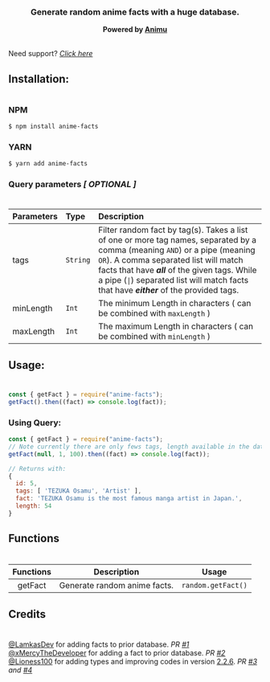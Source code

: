 <h3 align="center"><strong>Generate random anime facts with a huge database.</strong></h3>
<center><strong>Powered by <a href="https://animu.ml" target="_blank">Animu</a></strong></center>
<br>

Need support? _[Click here](https://discord.gg/yyW389c)_

## Installation:

#

### NPM

```bash
$ npm install anime-facts
```

### YARN

```bash
$ yarn add anime-facts
```

### Query parameters _[ OPTIONAL ]_
#
| Parameters     | Type     | Description                                                                                                                                                                                                                                                                                                         |
| :-------- | :------- | :------------------------------------------------------------------------------------------------------------------------------------------------------------------------------------------------------------------------------------------------------------------------------------------------------------------ |
| tags      | `String` | Filter random fact by tag(s). Takes a list of one or more tag names, separated by a comma (meaning `AND`) or a pipe (meaning `OR`). A comma separated list will match facts that have **_all_** of the given tags. While a pipe (`\|`) separated list will match facts that have **_either_** of the provided tags.|                                                                                                          |
| minLength | `Int`    | The minimum Length in characters ( can be combined with `maxLength` )               |                                          |
| maxLength | `Int`    | The maximum Length in characters ( can be combined with `minLength` )   |                                                                                                                                                                                        

## Usage:
#

```javascript
const { getFact } = require("anime-facts");
getFact().then((fact) => console.log(fact));
```
### Using Query:
```javascript
const { getFact } = require("anime-facts");
// Note currently there are only fews tags, length available in the database. So, it might return the same data multiple times.
getFact(null, 1, 100).then((fact) => console.log(fact)); 

// Returns with:
{
  id: 5,
  tags: [ 'TEZUKA Osamu', 'Artist' ],
  fact: 'TEZUKA Osamu is the most famous manga artist in Japan.',
  length: 54
}
```

## Functions
#
| **Functions** | **Description**              | **Usage**          |
| :-----------: | ---------------------------- | ------------------ |
|    getFact    | Generate random anime facts. | `random.getFact()` |

## Credits
#
[@LamkasDev](https://github.com/LamkasDev) for adding facts to prior database. _PR [#1](https://github.com/notkyoyo/anime-facts/pull/1)_\
[@xMercyTheDeveloper](https://github.com/xMercyTheDeveloper) for adding a fact to prior database. _PR [#2](https://github.com/notkyoyo/anime-facts/pull/2)_\
[@Lioness100](https://github.com/Lioness100) for adding types and improving codes in version [2.2.6](https://www.npmjs.com/package/anime-facts/v/2.2.6). _PR [#3](https://github.com/notkyoyo/anime-facts/pull/3) and [#4](https://github.com/notkyoyo/anime-facts/pull/4)_
